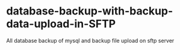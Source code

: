 # database-backup-with-backup-data-upload-in-SFTP
All database backup of mysql and backup file upload on sftp server
